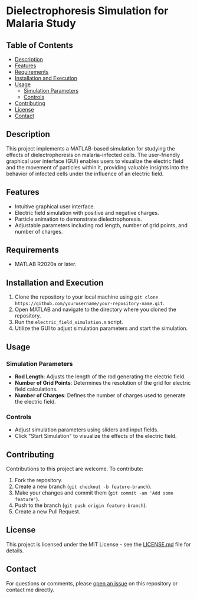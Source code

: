 # Dielectrophoresis Simulation for Malaria Study

## Table of Contents
- [Description](#description)
- [Features](#features)
- [Requirements](#requirements)
- [Installation and Execution](#installation-and-execution)
- [Usage](#usage)
  - [Simulation Parameters](#simulation-parameters)
  - [Controls](#controls)
- [Contributing](#contributing)
- [License](#license)
- [Contact](#contact)

## Description
This project implements a MATLAB-based simulation for studying the effects of dielectrophoresis on malaria-infected cells. The user-friendly graphical user interface (GUI) enables users to visualize the electric field and the movement of particles within it, providing valuable insights into the behavior of infected cells under the influence of an electric field.

## Features
- Intuitive graphical user interface.
- Electric field simulation with positive and negative charges.
- Particle animation to demonstrate dielectrophoresis.
- Adjustable parameters including rod length, number of grid points, and number of charges.

## Requirements
- MATLAB R2020a or later.

## Installation and Execution
1. Clone the repository to your local machine using `git clone https://github.com/yourusername/your-repository-name.git`.
2. Open MATLAB and navigate to the directory where you cloned the repository.
3. Run the `electric_field_simulation.m` script.
4. Utilize the GUI to adjust simulation parameters and start the simulation.

## Usage
### Simulation Parameters
- **Rod Length**: Adjusts the length of the rod generating the electric field.
- **Number of Grid Points**: Determines the resolution of the grid for electric field calculations.
- **Number of Charges**: Defines the number of charges used to generate the electric field.

### Controls
- Adjust simulation parameters using sliders and input fields.
- Click "Start Simulation" to visualize the effects of the electric field.

## Contributing
Contributions to this project are welcome. To contribute:
1. Fork the repository.
2. Create a new branch (`git checkout -b feature-branch`).
3. Make your changes and commit them (`git commit -am 'Add some feature'`).
4. Push to the branch (`git push origin feature-branch`).
5. Create a new Pull Request.

## License
This project is licensed under the MIT License - see the [LICENSE.md](LICENSE.md) file for details.

## Contact
For questions or comments, please [open an issue](https://github.com/yourusername/your-repository-name/issues) on this repository or contact me directly.


